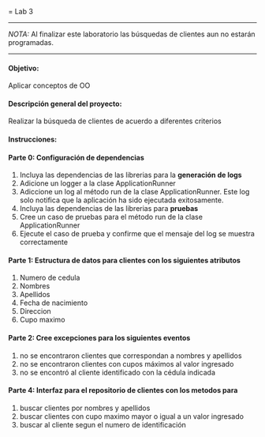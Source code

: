 = Lab 3

____

*_NOTA:_* Al finalizar este laboratorio las búsquedas de clientes aun no estarán programadas.
____

#### Objetivo:
Aplicar conceptos de OO

#### Descripción general del proyecto:

Realizar la búsqueda de clientes de acuerdo a diferentes criterios


#### Instrucciones:

#### Parte 0: Configuración de dependencias
   1. Incluya las dependencias de las librerias para la **generación de logs**
   2. Adicione un logger a la clase ApplicationRunner
   3. Adiccione un log al método run de la clase ApplicationRunner. Este log solo notifica que la aplicación ha sido ejecutada exitosamente.
   4. Incluya las dependencias de las librerias para **pruebas**
   5. Cree un caso de pruebas para el método run de la clase ApplicationRunner
   6. Ejecute el caso de prueba y confirme que el mensaje del log se muestra correctamente


#### Parte 1: Estructura de datos para clientes con los siguientes atributos
   1. Numero de cedula
   2. Nombres
   3. Apellidos
   4. Fecha de nacimiento
   5. Direccion
   6. Cupo maximo

#### Parte 2: Cree excepciones para los siguientes eventos
   1. no se encontraron clientes que correspondan a nombres y apellidos
   2. no se encontraron clientes con cupos máximos al valor ingresado
   3. no se encontró al cliente identificado con la cédula indicada

#### Parte 4: Interfaz para el repositorio de clientes con los metodos para
   1. buscar clientes por nombres y apellidos
   2. buscar clientes con cupo maximo mayor o igual a un valor ingresado
   3. buscar al cliente segun el numero de identificación
